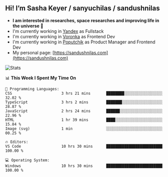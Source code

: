 ## Hi! I’m Sasha Keyer / sanyuchilas / sandushnilas

- **I am interested in researches, space researches and improving life in the universe 🌠** 
- I'm currently working in [Yandex](https://browser.yandex.ru/corp) as Fullstack
- I'm currently working in [Voronka](https://voronka-events.ru/about/) as Frontend Dev
- I'm currently working in [Poputchik](https://putchik.ru/) as Product Manager and Frontend Dev 
- My personal page: [https://sandushnilas.com](https://sandushnilas.com)

![Stats](https://github-readme-stats.vercel.app/api?username=sanyuchilas&show_icons=true&theme=react&hide=issues&count_private=true&layout=compact)

<!--START_SECTION:waka-->
📊 **This Week I Spent My Time On** 

```text
💬 Programming Languages: 
CSS                      3 hrs 21 mins       ████████░░░░░░░░░░░░░░░░░   32.02 % 
TypeScript               3 hrs 2 mins        ███████░░░░░░░░░░░░░░░░░░   28.87 % 
JavaScript               2 hrs 24 mins       ██████░░░░░░░░░░░░░░░░░░░   22.96 % 
HTML                     1 hr 39 mins        ████░░░░░░░░░░░░░░░░░░░░░   15.84 % 
Image (svg)              1 min               ░░░░░░░░░░░░░░░░░░░░░░░░░   00.25 % 

🔥 Editors: 
VS Code                  10 hrs 30 mins      █████████████████████████   100.00 % 

💻 Operating System: 
Windows                  10 hrs 30 mins      █████████████████████████   100.00 % 
```


<!--END_SECTION:waka-->
